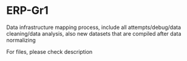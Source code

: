# ERP-Gr1
Data infrastructure mapping process, include all attempts/debug/data cleaning/data analysis, also new datasets that are compiled after data normalizing 

For files, please check description 
